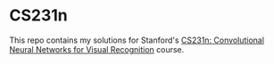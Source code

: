 # CS231n

This repo contains my solutions for Stanford's [CS231n: Convolutional Neural Networks for Visual Recognition](http://cs231n.stanford.edu/) course.
